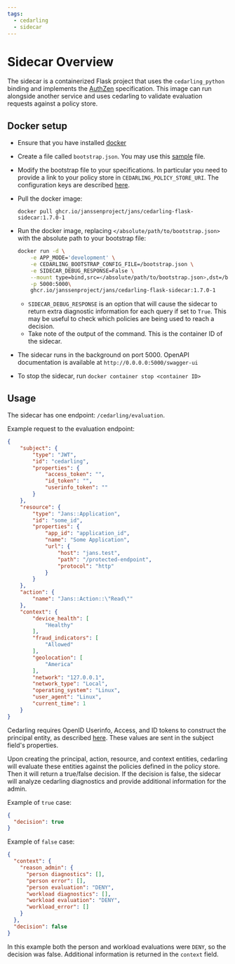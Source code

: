 ```yaml
---
tags:
  - cedarling
  - sidecar
---
```


# Sidecar Overview

The sidecar is a containerized Flask project that uses the `cedarling_python` binding and implements the [AuthZen](https://openid.github.io/authzen/) specification. This image can run alongside another service and uses cedarling to validate evaluation requests against a policy store. 

## Docker setup

- Ensure that you have installed [docker](https://docs.docker.com/engine/install/) 
- Create a file called `bootstrap.json`. You may use this [sample](https://github.com/JanssenProject/jans/blob/main/jans-cedarling/flask-sidecar/secrets/bootstrap.json) file. 
- Modify the bootstrap file to your specifications. In particular you need to provide a link to your policy store in `CEDARLING_POLICY_STORE_URI`. The configuration keys are described [here](https://github.com/JanssenProject/jans/blob/main/jans-cedarling/bindings/cedarling_python/cedarling_python.pyi#L10).
- Pull the docker image:
	```
	docker pull ghcr.io/janssenproject/jans/cedarling-flask-sidecar:1.7.0-1
	```
- Run the docker image, replacing `</absolute/path/to/bootstrap.json>` with the absolute path to your bootstrap file: 

	```bash 
	docker run -d \
		-e APP_MODE='development' \
		-e CEDARLING_BOOTSTRAP_CONFIG_FILE=/bootstrap.json \
		-e SIDECAR_DEBUG_RESPONSE=False \
		--mount type=bind,src=</absolute/path/to/bootstrap.json>,dst=/bootstrap.json \
		-p 5000:5000\
		ghcr.io/janssenproject/jans/cedarling-flask-sidecar:1.7.0-1
	```

    - `SIDECAR_DEBUG_RESPONSE` is an option that will cause the sidecar to return extra diagnostic information for each query if set to `True`. This may be useful to check which policies are being used to reach a decision.
    - Take note of the output of the command. This is the container ID of the sidecar.
- The sidecar runs in the background on port 5000. OpenAPI documentation is available at `http://0.0.0.0:5000/swagger-ui`
- To stop the sidecar, run `docker container stop <container ID>`

## Usage

The sidecar has one endpoint: `/cedarling/evaluation`.

Example request to the evaluation endpoint:

```json
{
	"subject": {
		"type": "JWT",
		"id": "cedarling",
		"properties": {
			"access_token": "",
			"id_token": "",
			"userinfo_token": ""
		}
	},
	"resource": {
		"type": "Jans::Application",
		"id": "some_id",
		"properties": {
			"app_id": "application_id",
			"name": "Some Application",
			"url": {
				"host": "jans.test",
				"path": "/protected-endpoint",
				"protocol": "http"
			}
		}
	},
	"action": {
		"name": "Jans::Action::\"Read\""
	},
	"context": {
		"device_health": [
			"Healthy"
		],
		"fraud_indicators": [
			"Allowed"
		],
		"geolocation": [
			"America"
		],
		"network": "127.0.0.1",
		"network_type": "Local",
		"operating_system": "Linux",
		"user_agent": "Linux",
		"current_time": 1
	}
}
```

Cedarling requires OpenID Userinfo, Access, and ID tokens to construct the principal entity, as described [here](./cedarling-authz.md). These values are sent in the subject field's properties. 

Upon creating the principal, action, resource, and context entities, cedarling will evaluate these entities against the policies defined in the policy store. Then it will return a true/false decision. If the decision is false, the sidecar will analyze cedarling diagnostics and provide additional information for the admin.

Example of `true` case:

```json
{
  "decision": true
}
```

Example of `false` case:

```json
{
  "context": {
    "reason_admin": {
      "person diagnostics": [],
      "person error": [],
      "person evaluation": "DENY",
      "workload diagnostics": [],
      "workload evaluation": "DENY",
      "workload_error": []
    }
  },
  "decision": false
}
```

In this example both the person and workload evaluations were `DENY`, so the decision was false. Additional information is returned in the `context` field.
